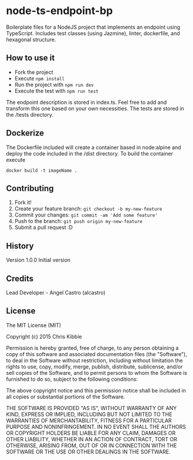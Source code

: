 # node-ts-endpoint-bp

Boilerplate files for a NodeJS project that implements an endpoint using TypeScript. Includes test classes (using Jazmine), linter, dockerfile, and hexagonal structure.

## How to use it

- Fork the project
- Execute `npm install`
- Run the project with `npm run dev`
- Execute the test with `npm run test`

The endpoint description is stored in index.ts. Feel free to add and transform this one based on your own necessities. The tests are stored in the /tests directory.

## Dockerize

The Dockerfile included will create a container based in node:alpine and deploy the code included in the /dist directory. To build the container execute

`docker build -t imageName .`

## Contributing

1. Fork it!
2. Create your feature branch: `git checkout -b my-new-feature`
3. Commit your changes: `git commit -am 'Add some feature'`
4. Push to the branch: `git push origin my-new-feature`
5. Submit a pull request :D

## History

Version 1.0.0 Initial version

## Credits

Lead Developer - Angel Castro (alcastro)

## License

The MIT License (MIT)

Copyright (c) 2015 Chris Kibble

Permission is hereby granted, free of charge, to any person obtaining a copy of this software and associated documentation files (the "Software"), to deal in the Software without restriction, including without limitation the rights to use, copy, modify, merge, publish, distribute, sublicense, and/or sell copies of the Software, and to permit persons to whom the Software is furnished to do so, subject to the following conditions:

The above copyright notice and this permission notice shall be included in all copies or substantial portions of the Software.

THE SOFTWARE IS PROVIDED "AS IS", WITHOUT WARRANTY OF ANY KIND, EXPRESS OR IMPLIED, INCLUDING BUT NOT LIMITED TO THE WARRANTIES OF MERCHANTABILITY, FITNESS FOR A PARTICULAR PURPOSE AND NONINFRINGEMENT. IN NO EVENT SHALL THE AUTHORS OR COPYRIGHT HOLDERS BE LIABLE FOR ANY CLAIM, DAMAGES OR OTHER LIABILITY, WHETHER IN AN ACTION OF CONTRACT, TORT OR OTHERWISE, ARISING FROM, OUT OF OR IN CONNECTION WITH THE SOFTWARE OR THE USE OR OTHER DEALINGS IN THE SOFTWARE.
